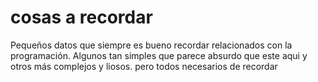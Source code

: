 # cosas a recordar

Pequeños datos que siempre es bueno recordar relacionados con la programación.
Algunos tan simples que parece absurdo que este aqui y otros más complejos y liosos. pero todos necesarios de recordar
